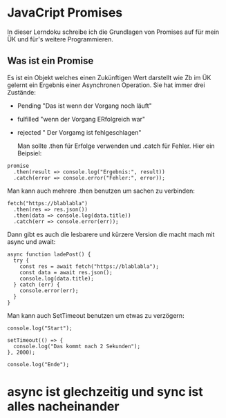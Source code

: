 # JavaCript Promises

In dieser Lerndoku schreibe ich die Grundlagen von Promises auf für mein ÜK und für's weitere Programmieren.

## Was ist ein Promise

Es ist ein Objekt welches einen Zukünftigen Wert darstellt wie Zb im ÜK gelernt ein Ergebnis einer Asynchronen Operation. Sie hat immer drei Zustände:

- Pending "Das ist wenn der Vorgang noch läuft"
- fulfilled "wenn der Vorgang ERfolgreich war"
- rejected " Der Vorgamg ist fehlgeschlagen"

  Man sollte .then für Erfolge verwenden und .catch für Fehler.
Hier ein Beipsiel:

```
promise
  .then(result => console.log("Ergebnis:", result))
  .catch(error => console.error("Fehler:", error));
```

Man kann auch mehrere .then benutzen um sachen zu verbinden:

```
fetch("https://blablabla")
  .then(res => res.json())
  .then(data => console.log(data.title))
  .catch(err => console.error(err));

```

Dann gibt es auch die lesbarere und kürzere Version die macht mach mit async und await:

```
async function ladePost() {
  try {
    const res = await fetch("https://blablabla");
    const data = await res.json();
    console.log(data.title);
  } catch (err) {
    console.error(err);
  }
}

```


Man kann auch SetTimeout benutzen um etwas zu verzögern:

```
console.log("Start");

setTimeout(() => {
  console.log("Das kommt nach 2 Sekunden");
}, 2000);

console.log("Ende");

```

# async ist glechzeitig und sync ist alles nacheinander
